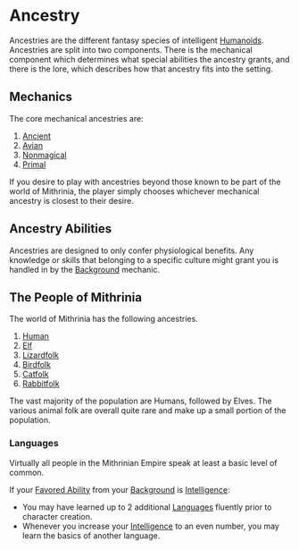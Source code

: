# Ancestry

Ancestries are the different fantasy species of intelligent [Humanoids](../../Resources%20for%20GMs/Creatures/Creature%20Types/Humanoid.md). Ancestries are split into two components. There is the mechanical component which determines what special abilities the ancestry grants, and there is the lore, which describes how that ancestry fits into the setting.

## Mechanics

The core mechanical ancestries are:

1. [Ancient](Mechanical/Ancient.md)
2. [Avian](Mechanical/Avian.md)
3. [Nonmagical](Mechanical/Nonmagical.md)
4. [Primal](Mechanical/Primal.md)

If you desire to play with ancestries beyond those known to be part of the world of Mithrinia, the player simply chooses whichever mechanical ancestry is closest to their desire.

## Ancestry Abilities

Ancestries are designed to only confer physiological benefits. Any knowledge or skills that belonging to a specific culture might grant you is handled in by the [Background](../Backgrounds/Background.md) mechanic.

## The People of Mithrinia

The world of Mithrinia has the following ancestries.

1. [Human](The%20People%20of%20Mithrinia/Human.md)
2. [Elf](The%20People%20of%20Mithrinia/Elf.md)
3. [Lizardfolk](The%20People%20of%20Mithrinia/Lizardfolk.md)
4. [Birdfolk](The%20People%20of%20Mithrinia/Birdfolk.md)
5. [Catfolk](The%20People%20of%20Mithrinia/Catfolk.md)
6. [Rabbitfolk](The%20People%20of%20Mithrinia/Rabbitfolk.md)

The vast majority of the population are Humans, followed by Elves. The various animal folk are overall quite rare and make up a small portion of the population.

### Languages

Virtually all people in the Mithrinian Empire speak at least a basic level of common.

If your [Favored Ability](../Backgrounds/Favored%20Ability.md) from your [Background](../Backgrounds/Background.md) is [Intelligence](../The%20Ability%20Scores/Intelligence.md):

- You may have learned up to 2 additional [Languages](The%20People%20of%20Mithrinia/Languages/Languages.md) fluently prior to character creation.
- Whenever you increase your [Intelligence](../The%20Ability%20Scores/Intelligence.md) to an even number, you may learn the basics of another language.
